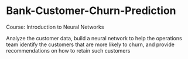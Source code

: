 # Bank-Customer-Churn-Prediction
Course: Introduction to Neural Networks

Analyze the customer data, build a neural network to help the operations team identify the customers that are more likely to churn, and provide recommendations on how to retain such customers
